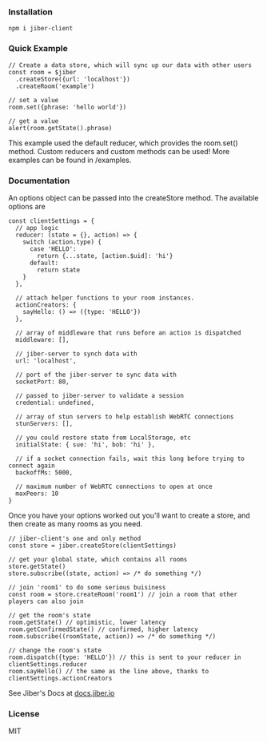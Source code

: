 ### Installation
```
npm i jiber-client
```

### Quick Example
```
// Create a data store, which will sync up our data with other users
const room = $jiber
  .createStore({url: 'localhost'})
  .createRoom('example')

// set a value
room.set({phrase: 'hello world'})

// get a value
alert(room.getState().phrase)
```

This example used the default reducer, which provides the room.set() method.
Custom reducers and custom methods can be used!
More examples can be found in /examples.

### Documentation
An options object can be passed into the createStore method. The available options are

```
const clientSettings = {
  // app logic
  reducer: (state = {}, action) => {
    switch (action.type) {
      case 'HELLO':
        return {...state, [action.$uid]: 'hi'}
      default:
        return state
    }
  },

  // attach helper functions to your room instances.
  actionCreators: {
    sayHello: () => ({type: 'HELLO'})
  },

  // array of middleware that runs before an action is dispatched
  middleware: [],

  // jiber-server to synch data with
  url: 'localhost',

  // port of the jiber-server to sync data with
  socketPort: 80,

  // passed to jiber-server to validate a session
  credential: undefined,

  // array of stun servers to help establish WebRTC connections
  stunServers: [],

  // you could restore state from LocalStorage, etc
  initialState: { sue: 'hi', bob: 'hi' },

  // if a socket connection fails, wait this long before trying to connect again  
  backoffMs: 5000,  

  // maximum number of WebRTC connections to open at once
  maxPeers: 10
}
```

Once you have your options worked out you'll want to create a store, and then create as many rooms
as you need.

```
// jiber-client's one and only method
const store = jiber.createStore(clientSettings)

// get your global state, which contains all rooms
store.getState()
store.subscribe((state, action) => /* do something */)

// join 'room1' to do some serious buisiness
const room = store.createRoom('room1') // join a room that other players can also join

// get the room's state
room.getState() // optimistic, lower latency
room.getConfirmedState() // confirmed, higher latency
room.subscribe((roomState, action)) => /* do something */)

// change the room's state
room.dispatch({type: 'HELLO'}) // this is sent to your reducer in clientSettings.reducer
room.sayHello() // the same as the line above, thanks to clientSettings.actionCreators
```

See Jiber's Docs at [docs.jiber.io](http://docs.jiber.io)

### License
MIT
